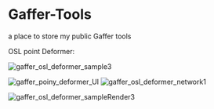 # Gaffer-Tools
a place to store my public Gaffer tools

OSL point Deformer:

![gaffer_osl_deformer_sample3](https://github.com/user-attachments/assets/fd38f3d3-1c26-4fa0-9853-43e1a74eb5bd)


![gaffer_poiny_deformer_UI](https://github.com/user-attachments/assets/2184fb29-f9f9-4134-8d79-8c14dd55638c)
![gaffer_osl_deformer_network1](https://github.com/user-attachments/assets/cf7a266a-11da-4c2e-b94d-cc63ed29a159)

![gaffer_osl_deformer_sampleRender3](https://github.com/user-attachments/assets/c67df32d-d734-4dbf-b342-45c986a4fa21)
